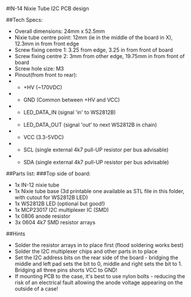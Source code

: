 #IN-14 Nixie Tube I2C PCB design

##Tech Specs:
- Overall dimensions: 24mm x  52.5mm
- Nixie tube centre point: 12mm (ie in the middle of the board in X), 12.3mm in from front edge
- Screw fixing centre 1: 3.25 from edge, 3.25 in from front of board
- Screw fixing centre 2: 3mm from other edge, 19.75mm in from front of board
- Screw hole size: M3
- Pinout(from front to rear):
- - +HV (~170VDC)
- - GND (Common between +HV and VCC)
- - LED_DATA_IN (signal 'in' to WS2812B)
- - LED_DATA_OUT (signal 'out' to next WS2812B in chain)
- - VCC (3.3-5VDC)
- - SCL  (single external 4k7 pull-UP resistor per bus advisable)
- - SDA  (single external 4k7 pull-UP resistor per bus advisable)

##Parts list:
###Top side of board:
- 1x IN-12 nixie tube
- 1x Nixie tube base (3d printable one available as STL file in this folder, with cutout for WS2812B LED)
- 1x WS2812B LED (optional but good!)
- 1x MCP23017 I2C multiplexer IC (SMD)
- 1x 0806 anode resistor 
- 3x 0604 4k7 SMD resistor arrays

##Hints

- Solder the resistor arrays in to place first (flood soldering works best)
- Solder the I2C multiplexer chips and other parts in to place
- Set the I2C address bits on the rear side of the board - bridging the middle and left pad sets the bit to 0, middle and right sets the bit to 1.  Bridging all three pins shorts VCC to GND!
- If mounting PCB to the case, it's best to use nylon bolts - reducing the risk of an electrical fault allowing the anode voltage appearing on the outside of a case!
